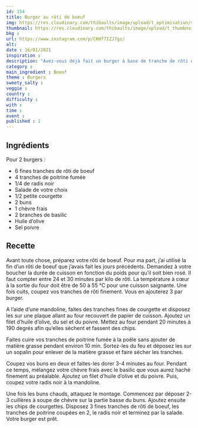 ```yaml
---
id: 154
title: Burger au rôti de boeuf
img: https://res.cloudinary.com/thibaults/image/upload/t_optimisation/v1610825307/Recipes/20210106_burger_roti_boeuf.jpg
thumbnail: https://res.cloudinary.com/thibaults/image/upload/t_thumbnail_josie/v1610825307/Recipes/20210106_burger_roti_boeuf.jpg
bkg : 
url: https://www.instagram.com/p/CKHf7IZJ7gz/
alt: 
date : 16/01/2021
inspiration : 
description: "Avez-vous déjà fait un burger à base de tranche de rôti de boeuf ? Ça change et c'est délicieux !"
category : 
main_ingredient : Boeuf
theme : Burgers
sweety_salty : 
veggie : 
country :
difficulty :
with : 
time : 
event :
published : 1
---
```


## Ingrédients
Pour 2 burgers :
 - 6 fines tranches de rôti de boeuf
 - 4 tranches de poitrine fumée
 - 1/4 de radis noir
 - Salade de votre choix
 - 1/2 petite courgette
 - 2 buns
 - 1 chèvre frais
 - 2 branches de basilic
 - Huile d’olive
 - Sel poivre

## Recette
Avant toute chose, préparez votre rôti de boeuf. Pour ma part, j’ai utilisé la fin d’un rôti de boeuf que j’avais fait les jours précédents. Demandez à votre boucher la durée de cuisson en fonction du poids pour qu’il soit bien rosé. Il faut compter entre 24 et 30 minutes par kilo de rôti. La température à cœur à la sortie du four doit être de 50 à 55 °C pour une cuisson saignante. Une fois cuits, coupez vos tranches de rôti finement. Vous en ajouterez 3 par burger.

A l’aide d’une mandoline, faites des tranches fines de courgette et disposez les sur une plaque allant au four recouvert de papier de cuisson. Ajoutez un filet d’huile d’olive, du sel et du poivre.
Mettez au four pendant 20 minutes à 190 degrés afin qu’elles sèchent et fassent des chips.

Faites cuire vos tranches de poitrine fumée à la poêle sans ajouter de matière grasse pendant environ 10 min. Sortez-les du feu et déposez les sur un sopalin pour enlever de la matière grasse et faire sécher les tranches.

Coupez vos buns en deux et faites-les dorer 3-4 minutes au four. Pendant ce temps, mélangez votre chèvre frais avec le basilic que vous aurez haché finement au préalable. Ajoutez un filet d’huile d’olive et du poivre.
Puis, coupez votre radis noir à la mandoline.

Une fois les buns chauds, attaquez le montage. Commencez par déposer 2-3 cuillères à soupe de chèvre sur la partie basse du buns. Ajoutez ensuite les chips de courgettes. Disposez 3 fines tranches de rôti de boeuf, les tranches de poitrine coupées en 2, le radis noir et terminez par la salade. Votre burger est prêt.